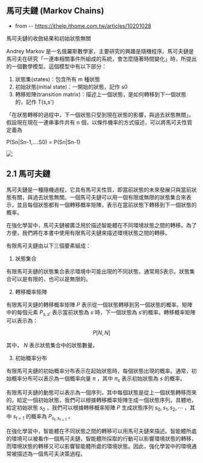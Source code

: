 ## 馬可夫鏈 (Markov Chains)

* from -- https://ithelp.ithome.com.tw/articles/10201028

馬可夫鏈的收斂結果和初始狀態無關

Andrey Markov 是一名俄羅斯數學家，主要研究的興趣是隨機程序。馬可夫鏈是馬可夫在研究「一連串相關事件所組成的系統，會怎麼隨著時間變化」時，所提出的一個數學模型。這個模型中有以下部分：

1. 狀態集(states)：包含所有 m 種狀態
2. 初始狀態(initial state)：一開始的狀態，記作 s0
3. 轉移矩陣(transition matrix)：描述上一個狀態，是如何轉移到下一個狀態的，記作 T(s,s')

「在狀態轉移的過程中，下一個狀態只受到現在狀態的影響，與過去狀態無關」。假設現在現在一連串事件共有 n 個，以條件機率的方式描述，可以將馬可夫性質定義為 

P(Sn|Sn-1,....S0) = P(Sn|Sn-1)

![](https://i.imgur.com/KQGlwtZ.png)


## 2.1 馬可夫鏈

馬可夫鏈是一種隨機過程，它具有馬可夫性質，即當前狀態的未來發展只與當前狀態有關，與過去狀態無關。一個馬可夫鏈可以用一個有限或無限的狀態集合來表示，並且每個狀態都有一個轉移概率矩陣，表示在當前狀態下轉移到下一個狀態的概率。

在強化學習中，馬可夫鏈被廣泛用於描述智能體在不同環境狀態之間的轉移。為了方便，我們將在本書中使用有限馬可夫鏈來描述環境狀態之間的轉移。

有限馬可夫鏈由以下三個要素組成：

1. 狀態集合

有限馬可夫鏈的狀態集合表示環境中可能出現的不同狀態，通常用$S$表示。狀態集合可以是有限的，也可以是無限的。

2. 轉移概率矩陣

有限馬可夫鏈的轉移概率矩陣 $P$ 表示從一個狀態轉移到另一個狀態的概率。矩陣中的每個元素 $P_{s,s'}$ 表示當前狀態為 $s$ 時，下一個狀態為 $s'$的概率。轉移概率矩陣可以表示為：

$$P[N,N]$$

其中， $N$ 表示狀態集合中的狀態數量。

3. 初始概率分布

有限馬可夫鏈的初始概率分布表示在起始狀態時，每個狀態出現的概率。通常，初始概率分布可以表示為一個概率向量 $\pi$ ，其中 $\pi_s$ 表示初始狀態為 $s$ 的概率。

有限馬可夫鏈的動態可以表示為一個序列，其中每個狀態是從上一個狀態轉移而來的。給定一個初始狀態，我們可以根據轉移概率矩陣生成一個狀態序列。具體地，給定初始狀態 $s_0$ ，我們可以根據轉移概率矩陣 $P$ 生成狀態序列 $s_0, s_1, s_2, \cdots$ ，其中 $s_{t+1}$ 的概率為 $P_{s_t,s_{t+1}}$ 。

在強化學習中，智能體在不同狀態之間的轉移可以用馬可夫鏈來描述。智能體所處的環境可以被看作一個馬可夫鏈，智能體所採取的行動可以影響環境狀態的轉移，而環境狀態的轉移又可以影響智能體所處的環境狀態。因此，強化學習中的環境通常被描述為一個馬可夫決策過程。

